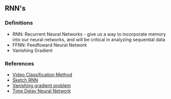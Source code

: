 ## RNN's


### Definitions
- RNN: Recurrent Neural Networks - give us a way to incorporate memory into our neural networks, and will be critical in analyzing sequential data
- FFNN: Feedfoward Neural Network
- Vanishing Gradient

### References
- [Video Classification Method](https://s3.amazonaws.com/video.udacity-data.com/topher/2018/May/5af0e03b_video-classification/video-classification.pdf)
- [Sketch RNN](https://magenta.tensorflow.org/assets/sketch_rnn_demo/index.html)
- [Vanishing gradient problem](https://en.wikipedia.org/wiki/Vanishing_gradient_problem)
- [Time Delay Neural Network](https://en.wikipedia.org/wiki/Time_delay_neural_network)
